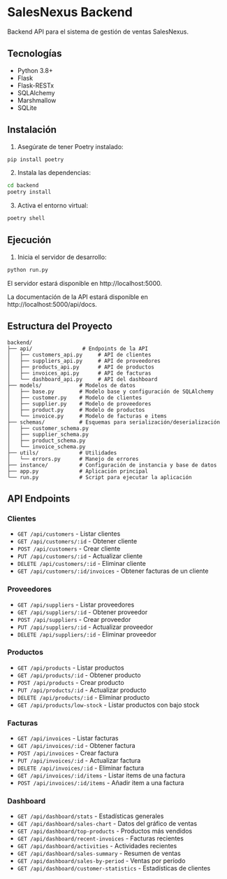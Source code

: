 # SalesNexus Backend

Backend API para el sistema de gestión de ventas SalesNexus.

## Tecnologías

- Python 3.8+
- Flask
- Flask-RESTx
- SQLAlchemy
- Marshmallow
- SQLite

## Instalación

1. Asegúrate de tener Poetry instalado:

```bash
pip install poetry
```

2. Instala las dependencias:

```bash
cd backend
poetry install
```

3. Activa el entorno virtual:

```bash
poetry shell
```

## Ejecución

1. Inicia el servidor de desarrollo:

```bash
python run.py
```

El servidor estará disponible en http://localhost:5000.

La documentación de la API estará disponible en http://localhost:5000/api/docs.

## Estructura del Proyecto

```
backend/
├── api/                # Endpoints de la API
│   ├── customers_api.py     # API de clientes
│   ├── suppliers_api.py     # API de proveedores
│   ├── products_api.py      # API de productos
│   ├── invoices_api.py      # API de facturas
│   └── dashboard_api.py     # API del dashboard
├── models/            # Modelos de datos
│   ├── base.py        # Modelo base y configuración de SQLAlchemy
│   ├── customer.py    # Modelo de clientes
│   ├── supplier.py    # Modelo de proveedores
│   ├── product.py     # Modelo de productos
│   └── invoice.py     # Modelo de facturas e items
├── schemas/           # Esquemas para serialización/deserialización
│   ├── customer_schema.py
│   ├── supplier_schema.py
│   ├── product_schema.py
│   └── invoice_schema.py
├── utils/             # Utilidades
│   └── errors.py      # Manejo de errores
├── instance/          # Configuración de instancia y base de datos
├── app.py             # Aplicación principal
└── run.py             # Script para ejecutar la aplicación
```

## API Endpoints

### Clientes
- `GET /api/customers` - Listar clientes
- `GET /api/customers/:id` - Obtener cliente
- `POST /api/customers` - Crear cliente
- `PUT /api/customers/:id` - Actualizar cliente
- `DELETE /api/customers/:id` - Eliminar cliente
- `GET /api/customers/:id/invoices` - Obtener facturas de un cliente

### Proveedores
- `GET /api/suppliers` - Listar proveedores
- `GET /api/suppliers/:id` - Obtener proveedor
- `POST /api/suppliers` - Crear proveedor
- `PUT /api/suppliers/:id` - Actualizar proveedor
- `DELETE /api/suppliers/:id` - Eliminar proveedor

### Productos
- `GET /api/products` - Listar productos
- `GET /api/products/:id` - Obtener producto
- `POST /api/products` - Crear producto
- `PUT /api/products/:id` - Actualizar producto
- `DELETE /api/products/:id` - Eliminar producto
- `GET /api/products/low-stock` - Listar productos con bajo stock

### Facturas
- `GET /api/invoices` - Listar facturas
- `GET /api/invoices/:id` - Obtener factura
- `POST /api/invoices` - Crear factura
- `PUT /api/invoices/:id` - Actualizar factura
- `DELETE /api/invoices/:id` - Eliminar factura
- `GET /api/invoices/:id/items` - Listar items de una factura
- `POST /api/invoices/:id/items` - Añadir item a una factura

### Dashboard
- `GET /api/dashboard/stats` - Estadísticas generales
- `GET /api/dashboard/sales-chart` - Datos del gráfico de ventas
- `GET /api/dashboard/top-products` - Productos más vendidos
- `GET /api/dashboard/recent-invoices` - Facturas recientes
- `GET /api/dashboard/activities` - Actividades recientes
- `GET /api/dashboard/sales-summary` - Resumen de ventas
- `GET /api/dashboard/sales-by-period` - Ventas por período
- `GET /api/dashboard/customer-statistics` - Estadísticas de clientes 
